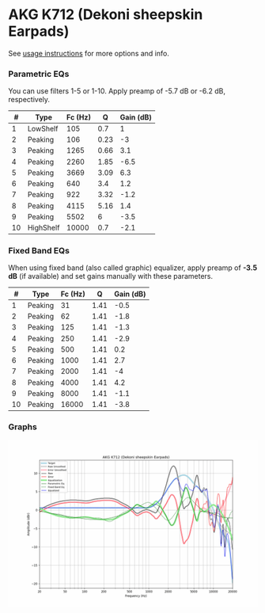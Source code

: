# AKG K712 (Dekoni sheepskin Earpads)
See [usage instructions](https://github.com/jaakkopasanen/AutoEq#usage) for more options and info.

### Parametric EQs
You can use filters 1-5 or 1-10. Apply preamp of -5.7 dB or -6.2 dB, respectively.

|   # | Type      |   Fc (Hz) |    Q |   Gain (dB) |
|-----|-----------|-----------|------|-------------|
|   1 | LowShelf  |       105 | 0.7  |         1   |
|   2 | Peaking   |       106 | 0.23 |        -3   |
|   3 | Peaking   |      1265 | 0.66 |         3.1 |
|   4 | Peaking   |      2260 | 1.85 |        -6.5 |
|   5 | Peaking   |      3669 | 3.09 |         6.3 |
|   6 | Peaking   |       640 | 3.4  |         1.2 |
|   7 | Peaking   |       922 | 3.32 |        -1.2 |
|   8 | Peaking   |      4115 | 5.16 |         1.4 |
|   9 | Peaking   |      5502 | 6    |        -3.5 |
|  10 | HighShelf |     10000 | 0.7  |        -2.1 |

### Fixed Band EQs
When using fixed band (also called graphic) equalizer, apply preamp of **-3.5 dB** (if available) and set gains manually with these parameters.

|   # | Type    |   Fc (Hz) |    Q |   Gain (dB) |
|-----|---------|-----------|------|-------------|
|   1 | Peaking |        31 | 1.41 |        -0.5 |
|   2 | Peaking |        62 | 1.41 |        -1.8 |
|   3 | Peaking |       125 | 1.41 |        -1.3 |
|   4 | Peaking |       250 | 1.41 |        -2.9 |
|   5 | Peaking |       500 | 1.41 |         0.2 |
|   6 | Peaking |      1000 | 1.41 |         2.7 |
|   7 | Peaking |      2000 | 1.41 |        -4   |
|   8 | Peaking |      4000 | 1.41 |         4.2 |
|   9 | Peaking |      8000 | 1.41 |        -1.1 |
|  10 | Peaking |     16000 | 1.41 |        -3.8 |

### Graphs
![](./AKG%20K712%20(Dekoni%20sheepskin%20Earpads).png)
